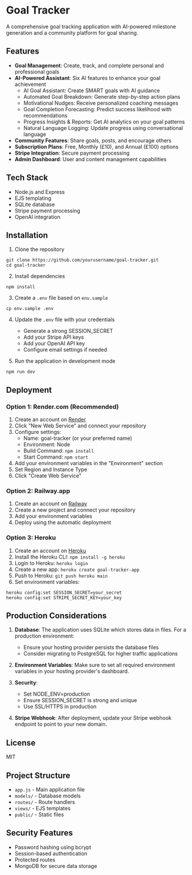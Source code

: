 # Goal Tracker

A comprehensive goal tracking application with AI-powered milestone generation and a community platform for goal sharing.

## Features

- **Goal Management**: Create, track, and complete personal and professional goals
- **AI-Powered Assistant**: Six AI features to enhance your goal achievement
  - AI Goal Assistant: Create SMART goals with AI guidance
  - Automated Goal Breakdown: Generate step-by-step action plans
  - Motivational Nudges: Receive personalized coaching messages
  - Goal Completion Forecasting: Predict success likelihood with recommendations
  - Progress Insights & Reports: Get AI analytics on your goal patterns
  - Natural Language Logging: Update progress using conversational language
- **Community Features**: Share goals, posts, and encourage others
- **Subscription Plans**: Free, Monthly (£10), and Annual (£100) options
- **Stripe Integration**: Secure payment processing
- **Admin Dashboard**: User and content management capabilities

## Tech Stack

- Node.js and Express
- EJS templating
- SQLite database
- Stripe payment processing
- OpenAI integration

## Installation

1. Clone the repository
```
git clone https://github.com/yourusername/goal-tracker.git
cd goal-tracker
```

2. Install dependencies
```
npm install
```

3. Create a `.env` file based on `env.sample`
```
cp env.sample .env
```

4. Update the `.env` file with your credentials
   - Generate a strong SESSION_SECRET
   - Add your Stripe API keys
   - Add your OpenAI API key
   - Configure email settings if needed

5. Run the application in development mode
```
npm run dev
```

## Deployment

### Option 1: Render.com (Recommended)

1. Create an account on [Render](https://render.com)
2. Click "New Web Service" and connect your repository
3. Configure settings:
   - Name: goal-tracker (or your preferred name)
   - Environment: Node
   - Build Command: `npm install`
   - Start Command: `npm start`
4. Add your environment variables in the "Environment" section
5. Set Region and Instance Type
6. Click "Create Web Service"

### Option 2: Railway.app

1. Create an account on [Railway](https://railway.app)
2. Create a new project and connect your repository
3. Add your environment variables
4. Deploy using the automatic deployment

### Option 3: Heroku

1. Create an account on [Heroku](https://heroku.com)
2. Install the Heroku CLI: `npm install -g heroku`
3. Login to Heroku: `heroku login`
4. Create a new app: `heroku create goal-tracker-app`
5. Push to Heroku: `git push heroku main`
6. Set environment variables:
```
heroku config:set SESSION_SECRET=your_secret
heroku config:set STRIPE_SECRET_KEY=your_key
```

## Production Considerations

1. **Database**: The application uses SQLite which stores data in files. For a production environment:
   - Ensure your hosting provider persists the database files
   - Consider migrating to PostgreSQL for higher traffic applications

2. **Environment Variables**: Make sure to set all required environment variables in your hosting provider's dashboard.

3. **Security**: 
   - Set NODE_ENV=production
   - Ensure SESSION_SECRET is strong and unique
   - Use SSL/HTTPS in production

4. **Stripe Webhook**: After deployment, update your Stripe webhook endpoint to point to your new domain.

## License

MIT

## Project Structure

- `app.js` - Main application file
- `models/` - Database models
- `routes/` - Route handlers
- `views/` - EJS templates
- `public/` - Static files

## Security Features

- Password hashing using bcrypt
- Session-based authentication
- Protected routes
- MongoDB for secure data storage 